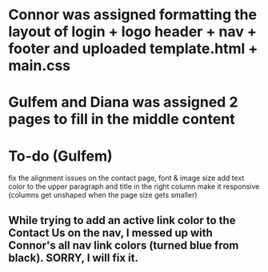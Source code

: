 # Connor was assigned formatting the layout of login + logo header + nav + footer and uploaded template.html + main.css
# Gulfem and Diana was assigned 2 pages to fill in the middle content

# To-do  (Gulfem)
fix the alignment issues on the contact page, font & image size
add text color to the upper paragraph and title in the right column
make it responsive (columns get unshaped when the page size gets smaller)

## While trying to add an active link color to the Contact Us on the nav, I messed up with Connor's all nav link colors (turned blue from black). SORRY, I will fix it.

